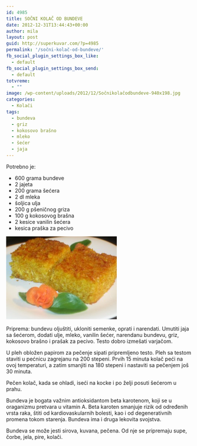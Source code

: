 ```yaml
---
id: 4985
title: SOČNI KOLAČ OD BUNDEVE
date: 2012-12-31T13:44:43+00:00
author: mila
layout: post
guid: http://superkuvar.com/?p=4985
permalink: '/sočni-kolač-od-bundeve/'
fb_social_plugin_settings_box_like:
  - default
fb_social_plugin_settings_box_send:
  - default
totvreme:
  - ""
image: /wp-content/uploads/2012/12/Sočnikolačodbundeve-940x198.jpg
categories:
  - Kolači
tags:
  - bundeva
  - griz
  - kokosovo brašno
  - mleko
  - šećer
  - jaja
---
```

Potrebno je:

  * 600 grama bundeve
  * 2 jajeta
  * 200 grama šećera
  * 2 dl mleka
  * šoljica ulja
  * 200 g pšeničnog griza
  * 100 g kokosovog brašna
  * 2 kesice vanilin šećera
  * kesica praška za pecivo

<img class="alignnone size-medium wp-image-4990" src="/wp-content/uploads/2012/12/Sočnikolačodbundeve-300x225.jpg" alt="Sočnikolačodbundeve" width="300" height="225" /> 

Priprema: bundevu oljuštiti, ukloniti semenke, oprati i narendati. Umutiti jaja sa šećerom, dodati ulje, mleko, vanilin šećer, narendanu bundevu, griz, kokosovo brašno i prašak za pecivo. Testo dobro izmešati varjačom.

U pleh obložen papirom za pečenje sipati pripremljeno testo. Pleh sa testom staviti u pećnicu zagrejanu na 200 stepeni. Prvih 15 minuta kolač peći na ovoj temperaturi, a zatim smanjiti na 180 stepeni i nastaviti sa pečenjem još 30 minuta.

Pečen kolač, kada se ohladi, iseći na kocke i po želji posuti šećerom u prahu.

Bundeva je bogata važnim antioksidantom beta karotenom, koji se u oraganizmu pretvara u vitamin A. Beta karoten smanjuje rizik od određenih vrsta raka, štiti od kardiovaskularnih bolesti, kao i od degenerativnih promena tokom starenja. Bundeva ima i druga lekovita svojstva.

Bundeva se može jesti sirova, kuvana, pečena. Od nje se pripremaju supe, čorbe, jela, pire, kolači.

&nbsp;